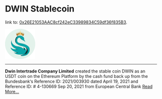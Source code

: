 # DWIN Stablecoin

link to: [0x26E21053AAC8cf242eC33989834C59df36f835B3](https://optimism.blockscout.com/address/0x26E21053AAC8cf242eC33989834C59df36f835B3).


<img src="logo.png" width="100">

---


**Dwin Intertrade Company Limited** created the stable coin DWIN as an USDT coin on the Ethereum Platform
by the cash fund back up from the Bundesbank‘s Reference ID: 2021/003930 dated
April 19, 2021 and Reference ID: # 4-130669 Sep 20, 2021 from European Central
Bank [Read More...](White-Paper.pdf)